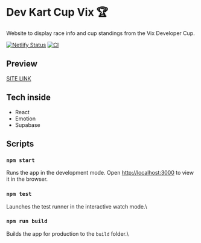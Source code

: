 # Dev Kart Cup Vix :trophy:

Website to display race info and cup standings from the Vix Developer Cup.

[![Netlify Status](https://api.netlify.com/api/v1/badges/fafb02bb-d3b8-47fc-94b9-2a0c41814bd2/deploy-status)](https://app.netlify.com/sites/vixdevkartcup/deploys)
[![CI](https://github.com/Rafael-Martins/dev-kart-cup-vix/actions/workflows/node.js.yml/badge.svg)](https://github.com/Rafael-Martins/dev-kart-cup-vix/actions/workflows/node.js.yml)

## Preview

[SITE LINK](https://vixdevkartcup.netlify.app)

## Tech inside

- React
- Emotion
- Supabase

## Scripts

### `npm start`

Runs the app in the development mode. Open [http://localhost:3000](http://localhost:3000) to view it in the browser.

### `npm test`

Launches the test runner in the interactive watch mode.\

### `npm run build`

Builds the app for production to the `build` folder.\
